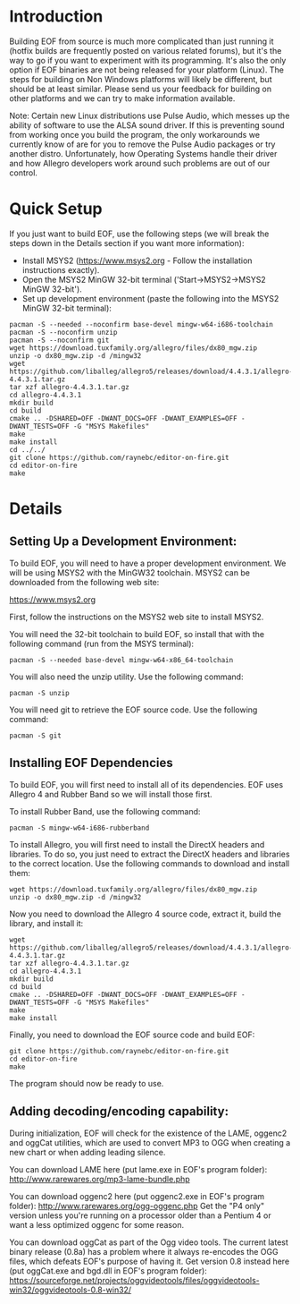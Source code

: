 # Introduction #

Building EOF from source is much more complicated than just running it (hotfix builds are frequently posted on various related forums), but it's the way to go if you want to experiment with its programming.  It's also the only option if EOF binaries are not being released for your platform (Linux).  The steps for building on Non Windows platforms will likely be different, but should be at least similar.  Please send us your feedback for building on other platforms and we can try to make information available.

Note:  Certain new Linux distributions use Pulse Audio, which messes up the ability of software to use the ALSA sound driver.  If this is preventing sound from working once you build the program, the only workarounds we currently know of are for you to remove the Pulse Audio packages or try another distro.  Unfortunately, how Operating Systems handle their driver and how Allegro developers work around such problems are out of our control.


# Quick Setup #

If you just want to build EOF, use the following steps (we will break the steps down in the Details section if you want more information):

  * Install MSYS2 (https://www.msys2.org - Follow the installation instructions exactly).
  * Open the MSYS2 MinGW 32-bit terminal ('Start->MSYS2->MSYS2 MinGW 32-bit').
  * Set up development environment (paste the following into the MSYS2 MinGW 32-bit terminal):

  ```
  pacman -S --needed --noconfirm base-devel mingw-w64-i686-toolchain
  pacman -S --noconfirm unzip
  pacman -S --noconfirm git
  wget https://download.tuxfamily.org/allegro/files/dx80_mgw.zip
  unzip -o dx80_mgw.zip -d /mingw32
  wget https://github.com/liballeg/allegro5/releases/download/4.4.3.1/allegro-4.4.3.1.tar.gz
  tar xzf allegro-4.4.3.1.tar.gz
  cd allegro-4.4.3.1
  mkdir build
  cd build
  cmake .. -DSHARED=OFF -DWANT_DOCS=OFF -DWANT_EXAMPLES=OFF -DWANT_TESTS=OFF -G "MSYS Makefiles"
  make
  make install
  cd ../../
  git clone https://github.com/raynebc/editor-on-fire.git
  cd editor-on-fire
  make
  ```


# Details #

## Setting Up a Development Environment: ##

To build EOF, you will need to have a proper development environment. We will be using MSYS2 with the MinGW32 toolchain. MSYS2 can be downloaded from the following web site:

https://www.msys2.org

First, follow the instructions on the MSYS2 web site to install MSYS2.

You will need the 32-bit toolchain to build EOF, so install that with the following command (run from the MSYS terminal):

`pacman -S --needed base-devel mingw-w64-x86_64-toolchain`

You will also need the unzip utility. Use the following command:

`pacman -S unzip`

You will need git to retrieve the EOF source code. Use the following command:

`pacman -S git`


## Installing EOF Dependencies ##

To build EOF, you will first need to install all of its dependencies. EOF uses Allegro 4 and Rubber Band so we will install those first.

To install Rubber Band, use the following command:

`pacman -S mingw-w64-i686-rubberband`

To install Allegro, you will first need to install the DirectX headers and libraries. To do so, you just need to extract the DirectX headers and libraries to the correct location. Use the following commands to download and install them:

```
wget https://download.tuxfamily.org/allegro/files/dx80_mgw.zip
unzip -o dx80_mgw.zip -d /mingw32
```

Now you need to download the Allegro 4 source code, extract it, build the library, and install it:

```
wget https://github.com/liballeg/allegro5/releases/download/4.4.3.1/allegro-4.4.3.1.tar.gz
tar xzf allegro-4.4.3.1.tar.gz
cd allegro-4.4.3.1
mkdir build
cd build
cmake .. -DSHARED=OFF -DWANT_DOCS=OFF -DWANT_EXAMPLES=OFF -DWANT_TESTS=OFF -G "MSYS Makefiles"
make
make install
```

Finally, you need to download the EOF source code and build EOF:

```
git clone https://github.com/raynebc/editor-on-fire.git
cd editor-on-fire
make
```

The program should now be ready to use.


## Adding decoding/encoding capability: ##
During initialization, EOF will check for the existence of the LAME, oggenc2 and oggCat utilities, which are used to convert MP3 to OGG when creating a new chart or when adding leading silence.

You can download LAME here (put lame.exe in EOF's program folder):
http://www.rarewares.org/mp3-lame-bundle.php

You can download oggenc2 here (put oggenc2.exe in EOF's program folder):
http://www.rarewares.org/ogg-oggenc.php
Get the "P4 only" version unless you're running on a processor older than a Pentium 4 or want a less optimized oggenc for some reason.

You can download oggCat as part of the Ogg video tools.  The current latest binary release (0.8a) has a problem where it always re-encodes the OGG files, which defeats EOF's purpose of having it.  Get version 0.8 instead here (put oggCat.exe and bgd.dll in EOF's program folder):
https://sourceforge.net/projects/oggvideotools/files/oggvideotools-win32/oggvideotools-0.8-win32/
